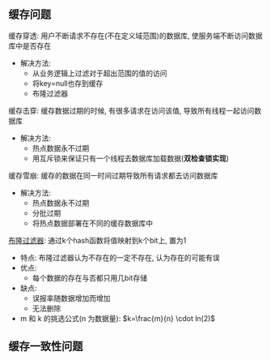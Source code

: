 ## 缓存问题

缓存穿透: 用户不断请求不存在(不在定义域范围)的数据库, 使服务端不断访问数据库中是否存在
- 解决方法:
    - 从业务逻辑上过滤对于超出范围的值的访问
    - 将key=null也存到缓存
    - 布隆过滤器

缓存击穿: 缓存数据过期的时候, 有很多请求在访问该值, 导致所有线程一起访问数据库
- 解决方法:
    - 热点数据永不过期
    - 用互斥锁来保证只有一个线程去数据库加载数据(**双检查锁实现**)


缓存雪崩: 缓存的数据在同一时间过期导致所有请求都去访问数据库
- 解决方法:
    - 热点数据永不过期
    - 分批过期
    - 将热点数据部署在不同的缓存数据库中

[布隆过滤器](https://www.cnblogs.com/liyulong1982/p/6013002.html): 通过k个hash函数将值映射到k个bit上, 置为1
- 特点: 布隆过滤器认为不存在的一定不存在, 认为存在的可能有误
- 优点:
    - 每个数据的存在与否都只用几bit存储
- 缺点:
    - 误报率随数据增加而增加
    - 无法删除
- m 和 k 的挑选公式(n 为数据量): $k=\frac{m}{n} \cdot ln(2)$


## 缓存一致性问题